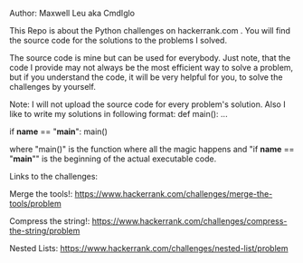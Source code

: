 Author: Maxwell Leu aka CmdIglo

This Repo is about the Python challenges on hackerrank.com . You will find the source code for the solutions to the problems I solved. 

The source code is mine but can be used for everybody. Just note, that the code I provide may not always be the most efficient way to solve a problem, but if you understand
the code, it will be very helpful for you, to solve the challenges by yourself.

Note: I will not upload the source code for every problem's solution. Also I like to write my solutions in following format: 
def main():
  ...
  
if __name__ == "__main__":
  main()
  
where "main()" is the function where all the magic happens and "if __name__ == "__main__"" is the beginning of the actual executable code. 

Links to the challenges:

Merge the tools!:
https://www.hackerrank.com/challenges/merge-the-tools/problem

Compress the string!:
https://www.hackerrank.com/challenges/compress-the-string/problem

Nested Lists:
https://www.hackerrank.com/challenges/nested-list/problem
